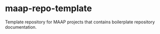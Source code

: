 # maap-repo-template
Template repository for MAAP projects that contains boilerplate repository documentation.

